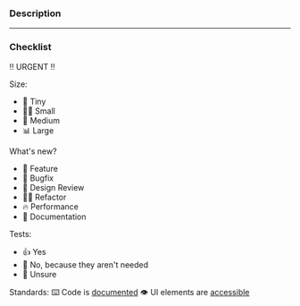 ### Description

----
### Checklist

‼️ URGENT ‼️

Size:
- 🐜 Tiny
- 🤏🏻 Small
- 📐 Medium
- 📊 Large

What's new?
- 🍕 Feature
- 🐛 Bugfix
- 🎨 Design Review
- 🧑‍💻 Refactor
- 🔥 Performance
- 📝 Documentation

Tests:
- 👍 Yes
- 🙅 No, because they aren't needed
- 🙋 Unsure

Standards:
⌨️ Code is [documented](https://westshorehome.atlassian.net/l/cp/2QgFarGP)
👁️ UI elements are [accessible](https://westshorehome.atlassian.net/wiki/spaces/LS/pages/2733375625/Accessibility+Checklist)
